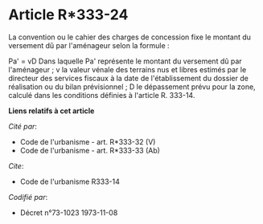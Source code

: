 # Article R*333-24

La convention ou le cahier des charges de concession fixe le montant du versement dû par l'aménageur selon la formule :

Pa' = vD          Dans laquelle Pa' représente le montant du versement dû par l'aménageur ; v la valeur vénale des terrains
nus et libres estimés par le      directeur des services fiscaux à la date de l'établissement      du dossier de réalisation
ou du bilan prévisionnel ; D le dépassement prévu pour la zone, calculé dans les conditions       définies à l'article R.
333-14.

**Liens relatifs à cet article**

_Cité par_:

  - Code de l'urbanisme - art. R*333-32 (V)
  - Code de l'urbanisme - art. R*333-33 (Ab)

_Cite_:

  - Code de l'urbanisme R333-14

_Codifié par_:

  - Décret n°73-1023 1973-11-08
